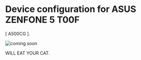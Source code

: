 # Device configuration for ASUS ZENFONE 5 T00F
 [ A500CG ].


![coming soon](http://i.imgur.com/dHb0VXy.png)

WILL EAT YOUR CAT.

